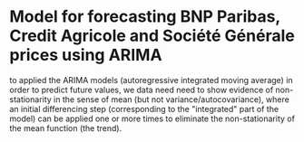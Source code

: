 # Model for forecasting BNP Paribas, Credit Agricole and Société Générale prices using ARIMA  
to applied the ARIMA models (autoregressive integrated moving average) in order to predict future values, we data need need to show evidence of non-stationarity in the sense of mean (but not variance/autocovariance), where an initial differencing step (corresponding to the "integrated" part of the model) can be applied one or more times to eliminate the non-stationarity of the mean function (the trend). 


